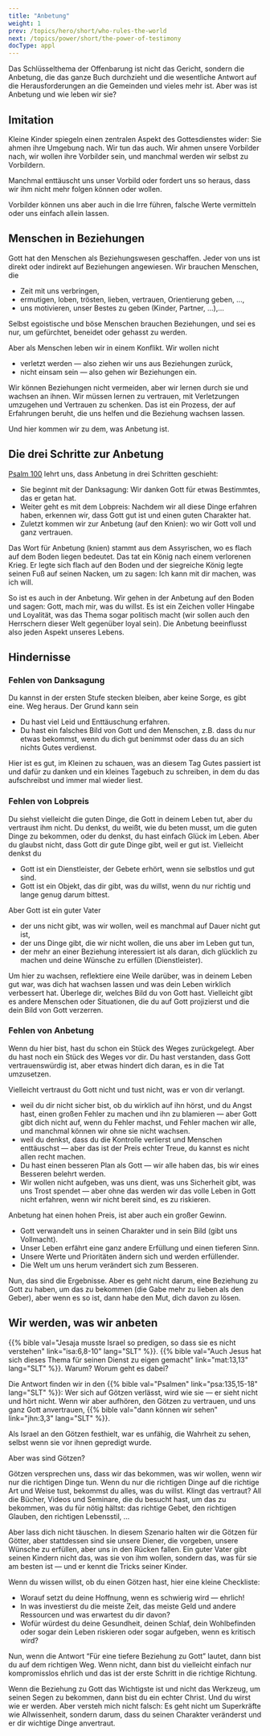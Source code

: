 ```yaml
---
title: "Anbetung"
weight: 1
prev: /topics/hero/short/who-rules-the-world
next: /topics/power/short/the-power-of-testimony
docType: appl
---
```


Das Schlüsselthema der Offenbarung ist nicht das Gericht, sondern die Anbetung, die das ganze Buch durchzieht und die wesentliche Antwort auf die Herausforderungen an die Gemeinden und vieles mehr ist. Aber was ist Anbetung und wie leben wir sie?

## Imitation

<a name="01cb"></a>
Kleine Kinder spiegeln einen zentralen Aspekt des Gottesdienstes wider: Sie ahmen ihre Umgebung nach. Wir tun das auch. Wir ahmen unsere Vorbilder nach, wir wollen ihre Vorbilder sein, und manchmal werden wir selbst zu Vorbildern.

Manchmal enttäuscht uns unser Vorbild oder fordert uns so heraus, dass wir ihm nicht mehr folgen können oder wollen.

Vorbilder können uns aber auch in die Irre führen, falsche Werte vermitteln oder uns einfach allein lassen.

## Menschen in Beziehungen

<a name="9262"></a>
Gott hat den Menschen als Beziehungswesen geschaffen. Jeder von uns ist direkt oder indirekt auf Beziehungen angewiesen. Wir brauchen Menschen, die

- Zeit mit uns verbringen,
- ermutigen, loben, trösten, lieben, vertrauen, Orientierung geben, …,
- uns motivieren, unser Bestes zu geben (Kinder, Partner, …),…

Selbst egoistische und böse Menschen brauchen Beziehungen, und sei es nur, um gefürchtet, beneidet oder gehasst zu werden.

Aber als Menschen leben wir in einem Konflikt. Wir wollen nicht

- verletzt werden — also ziehen wir uns aus Beziehungen zurück,
- nicht einsam sein — also gehen wir Beziehungen ein.

Wir können Beziehungen nicht vermeiden, aber wir lernen durch sie und wachsen an ihnen. Wir müssen lernen zu vertrauen, mit Verletzungen umzugehen und Vertrauen zu schenken. Das ist ein Prozess, der auf Erfahrungen beruht, die uns helfen und die Beziehung wachsen lassen.

Und hier kommen wir zu dem, was Anbetung ist.

## Die drei Schritte zur Anbetung

<a name="9047"></a>
[Psalm 100](https://biblehub.com/interlinear/psalms/100-4.htm) lehrt uns, dass Anbetung in drei Schritten geschieht:

- Sie beginnt mit der Danksagung: Wir danken Gott für etwas Bestimmtes, das er getan hat.
- Weiter geht es mit dem Lobpreis: Nachdem wir all diese Dinge erfahren haben, erkennen wir, dass Gott gut ist und einen guten Charakter hat.
- Zuletzt kommen wir zur Anbetung (auf den Knien): wo wir Gott voll und ganz vertrauen.

Das Wort für Anbetung (knien) stammt aus dem Assyrischen, wo es flach auf dem Boden liegen bedeutet. Das tat ein König nach einem verlorenen Krieg. Er legte sich flach auf den Boden und der siegreiche König legte seinen Fuß auf seinen Nacken, um zu sagen: Ich kann mit dir machen, was ich will.

So ist es auch in der Anbetung. Wir gehen in der Anbetung auf den Boden und sagen: Gott, mach mir, was du willst. Es ist ein Zeichen voller Hingabe und Loyalität, was das Thema sogar politisch macht (wir sollen auch den Herrschern dieser Welt gegenüber loyal sein). Die Anbetung beeinflusst also jeden Aspekt unseres Lebens.

## Hindernisse

<a name="0a4e"></a>

### Fehlen von Danksagung

<a name="ba7e"></a>
Du kannst in der ersten Stufe stecken bleiben, aber keine Sorge, es gibt eine. Weg heraus. Der Grund kann sein

- Du hast viel Leid und Enttäuschung erfahren.
- Du hast ein falsches Bild von Gott und den Menschen, z.B. dass du nur etwas bekommst, wenn du dich gut benimmst oder dass du an sich nichts Gutes verdienst.

Hier ist es gut, im Kleinen zu schauen, was an diesem Tag Gutes passiert ist und dafür zu danken und ein kleines Tagebuch zu schreiben, in dem du das aufschreibst und immer mal wieder liest.

### Fehlen von Lobpreis

<a name="2354"></a>
Du siehst vielleicht die guten Dinge, die Gott in deinem Leben tut, aber du vertraust ihm nicht. Du denkst, du weißt, wie du beten musst, um die guten Dinge zu bekommen, oder du denkst, du hast einfach Glück im Leben. Aber du glaubst nicht, dass Gott dir gute Dinge gibt, weil er gut ist. Vielleicht denkst du

- Gott ist ein Dienstleister, der Gebete erhört, wenn sie selbstlos und gut sind.
- Gott ist ein Objekt, das dir gibt, was du willst, wenn du nur richtig und lange genug darum bittest.

Aber Gott ist ein guter Vater

- der uns nicht gibt, was wir wollen, weil es manchmal auf Dauer nicht gut ist,
- der uns Dinge gibt, die wir nicht wollen, die uns aber im Leben gut tun,
- der mehr an einer Beziehung interessiert ist als daran, dich glücklich zu machen und deine Wünsche zu erfüllen (Dienstleister).

Um hier zu wachsen, reflektiere eine Weile darüber, was in deinem Leben gut war, was dich hat wachsen lassen und was dein Leben wirklich verbessert hat. Überlege dir, welches Bild du von Gott hast. Vielleicht gibt es andere Menschen oder Situationen, die du auf Gott projizierst und die dein Bild von Gott verzerren.

### Fehlen von Anbetung

<a name="6a9a"></a>
Wenn du hier bist, hast du schon ein Stück des Weges zurückgelegt. Aber du hast noch ein Stück des Weges vor dir. Du hast verstanden, dass Gott vertrauenswürdig ist, aber etwas hindert dich daran, es in die Tat umzusetzen.

Vielleicht vertraust du Gott nicht und tust nicht, was er von dir verlangt.

- weil du dir nicht sicher bist, ob du wirklich auf ihn hörst, und du Angst hast, einen großen Fehler zu machen und ihn zu blamieren — aber Gott gibt dich nicht auf, wenn du Fehler machst, und Fehler machen wir alle, und manchmal können wir ohne sie nicht wachsen.
- weil du denkst, dass du die Kontrolle verlierst und Menschen enttäuschst — aber das ist der Preis echter Treue, du kannst es nicht allen recht machen.
- Du hast einen besseren Plan als Gott — wir alle haben das, bis wir eines Besseren belehrt werden.
- Wir wollen nicht aufgeben, was uns dient, was uns Sicherheit gibt, was uns Trost spendet — aber ohne das werden wir das volle Leben in Gott nicht erfahren, wenn wir nicht bereit sind, es zu riskieren.

Anbetung hat einen hohen Preis, ist aber auch ein großer Gewinn.

- Gott verwandelt uns in seinen Charakter und in sein Bild (gibt uns Vollmacht).
- Unser Leben erfährt eine ganz andere Erfüllung und einen tieferen Sinn.
- Unsere Werte und Prioritäten ändern sich und werden erfüllender.
- Die Welt um uns herum verändert sich zum Besseren.

Nun, das sind die Ergebnisse. Aber es geht nicht darum, eine Beziehung zu Gott zu haben, um das zu bekommen (die Gabe mehr zu lieben als den Geber), aber wenn es so ist, dann habe den Mut, dich davon zu lösen.

## Wir werden, was wir anbeten

<a name="6523"></a>
{{% bible val="Jesaja musste Israel so predigen, so dass sie es nicht verstehen" link="isa:6,8-10" lang="SLT" %}}. {{% bible val="Auch Jesus hat sich dieses Thema für seinen Dienst zu eigen gemacht" link="mat:13,13" lang="SLT" %}}. Warum? Worum geht es dabei?

Die Antwort finden wir in den {{% bible val="Psalmen" link="psa:135,15-18" lang="SLT" %}}: Wer sich auf Götzen verlässt, wird wie sie — er sieht nicht und hört nicht. Wenn wir aber aufhören, den Götzen zu vertrauen, und uns ganz Gott anvertrauen, {{% bible val="dann können wir sehen" link="jhn:3,3" lang="SLT" %}}.

Als Israel an den Götzen festhielt, war es unfähig, die Wahrheit zu sehen, selbst wenn sie vor ihnen gepredigt wurde.

Aber was sind Götzen?

Götzen versprechen uns, dass wir das bekommen, was wir wollen, wenn wir nur die richtigen Dinge tun. Wenn du nur die richtigen Dinge auf die richtige Art und Weise tust, bekommst du alles, was du willst. Klingt das vertraut? All die Bücher, Videos und Seminare, die du besucht hast, um das zu bekommen, was du für nötig hältst: das richtige Gebet, den richtigen Glauben, den richtigen Lebensstil, …

Aber lass dich nicht täuschen. In diesem Szenario halten wir die Götzen für Götter, aber stattdessen sind sie unsere Diener, die vorgeben, unsere Wünsche zu erfüllen, aber uns in den Rücken fallen. Ein guter Vater gibt seinen Kindern nicht das, was sie von ihm wollen, sondern das, was für sie am besten ist — und er kennt die Tricks seiner Kinder.

Wenn du wissen willst, ob du einen Götzen hast, hier eine kleine Checkliste:

- Worauf setzt du deine Hoffnung, wenn es schwierig wird — ehrlich!
- In was investierst du die meiste Zeit, das meiste Geld und andere Ressourcen und was erwartest du dir davon?
- Wofür würdest du deine Gesundheit, deinen Schlaf, dein Wohlbefinden oder sogar dein Leben riskieren oder sogar aufgeben, wenn es kritisch wird?

Nun, wenn die Antwort “Für eine tiefere Beziehung zu Gott” lautet, dann bist du auf dem richtigen Weg. Wenn nicht, dann bist du vielleicht einfach nur kompromisslos ehrlich und das ist der erste Schritt in die richtige Richtung.

Wenn die Beziehung zu Gott das Wichtigste ist und nicht das Werkzeug, um seinen Segen zu bekommen, dann bist du ein echter Christ. Und du wirst wie er werden. Aber versteh mich nicht falsch: Es geht nicht um Superkräfte wie Allwissenheit, sondern darum, dass du seinen Charakter veränderst und er dir wichtige Dinge anvertraut.

